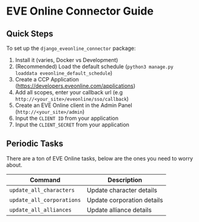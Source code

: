 # EVE Online Connector Guide
## Quick Steps
To set up the `django_eveonline_connector` package:
1. Install it (varies, Docker vs Development)
2. (Recommended) Load the default schedule (`python3 manage.py loaddata eveonline_default_schedule`)
3. Create a CCP Application (https://developers.eveonline.com/applications)
4. Add all scopes, enter your callback url (e.g `http://<your_site>/eveonline/sso/callback`)
4. Create an EVE Online client in the Admin Panel (`http://<your_site>/admin`)
5. Input the `CLIENT ID` from your application 
6. Input the `CLIENT_SECRET` from your application

## Periodic Tasks
There are a ton of EVE Online tasks, below are the ones you need to worry about. 

| Command | Description |
| --- | --- |
| `update_all_characters`     | Update character details |
| `update_all_corporations`     | Update corporation details |
| `update_all_alliances`     | Update alliance details |
